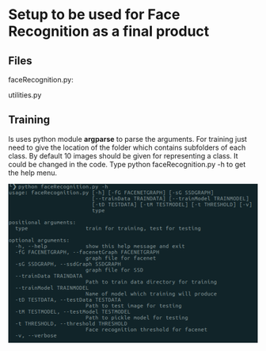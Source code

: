 # Setup to be used for Face Recognition as a final product

## Files

faceRecognition.py: 

utilities.py

## Training

Is uses python module **argparse** to parse the arguments. For training just need to give the location of the folder which contains subfolders of each class. By default 10 images should be given for representing a class. It could be changed in the code. Type python faceRecognition.py -h to get the help menu.

![](https://github.com/swapnil96/BTP/blob/master/Pictures/help.png)
